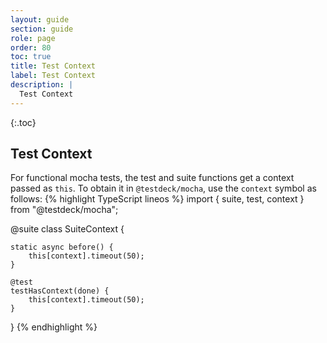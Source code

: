 ```yaml
---
layout: guide
section: guide
role: page
order: 80
toc: true
title: Test Context
label: Test Context
description: |
  Test Context
---
```


{:.toc}
## Test Context

For functional mocha tests, the test and suite functions get a context passed as `this`. To obtain it in `@testdeck/mocha`, use the `context` symbol as follows:
{% highlight TypeScript lineos %}
import { suite, test, context } from "@testdeck/mocha";

@suite
class SuiteContext {

    static async before() {
        this[context].timeout(50);
    }

    @test
    testHasContext(done) {
        this[context].timeout(50);
    }
}
{% endhighlight %}
